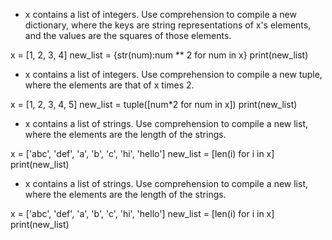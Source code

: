 - x contains a list of integers. Use comprehension to compile a new dictionary, where the keys are string representations of x's elements, and the values are the squares of those elements.

x = [1, 2, 3, 4]
new_list  =  {str(num):num ** 2 for num in x}
print(new_list)

- x contains a list of integers. Use comprehension to compile a new tuple, where the elements are that of x times 2.

x = [1, 2, 3, 4, 5]
new_list = tuple([num*2 for num in x])
print(new_list)

- x contains a list of strings. Use comprehension to compile a new list, where the elements are the length of the strings.

x = ['abc', 'def', 'a', 'b', 'c', 'hi', 'hello']
new_list = [len(i) for i in x]
print(new_list)

- x contains a list of strings. Use comprehension to compile a new list, where the elements are the length of the strings.

x = ['abc', 'def', 'a', 'b', 'c', 'hi', 'hello']
new_list = [len(i) for i in x]
print(new_list)
